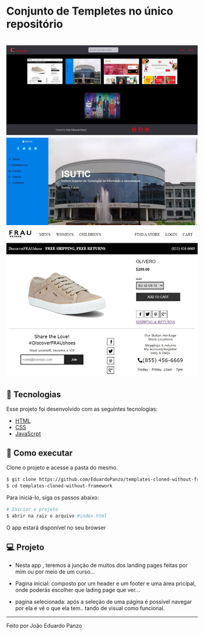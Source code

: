 # Conjunto de Templetes no único repositório

<h1 align="center">
    <img alt="app Ctempletes" src=".github/cover.jpg" />
    <img alt="isutic Ctempletes" src=".github/isutic.jpg" />
    <img alt="frau Ctempletes" src=".github/frau.jpg" />
</h1>

## 🧪 Tecnologias

Esse projeto foi desenvolvido com as seguintes tecnologias:

- [HTML](https://developer.mozilla.org/pt-BR/docs/Web/HTML)
- [CSS](https://developer.mozilla.org/pt-BR/docs/Web/CSS)
- [JavaScrpt](https://developer.mozilla.org/pt-BR/docs/Web/JavaScript)

## 🚀 Como executar

Clone o projeto e acesse a pasta do mesmo.

```bash
$ git clone https://github.com/EduardoPanzo/templates-cloned-without-framework
$ cd templates-cloned-without-framework
```

Para iniciá-lo, siga os passos abaixo:

```bash
# Iniciar o projeto
$ abrir na raiz o arquivo #index.html
```

O app estará disponível no seu browser

## 💻 Projeto

- Nesta app , teremos a junção de muitos dos landing pages feitas por mim ou por meio de um curso...

- Pagina inicial: composto por um header e um footer e uma área pricipal, onde poderás escolher que lading page que ver...
- pagina selecionada: após a seleção de uma página é possivel navegar por ela e vê o que ela tem.. tando de visual como funcional.

---

Feito por João Eduardo Panzo
